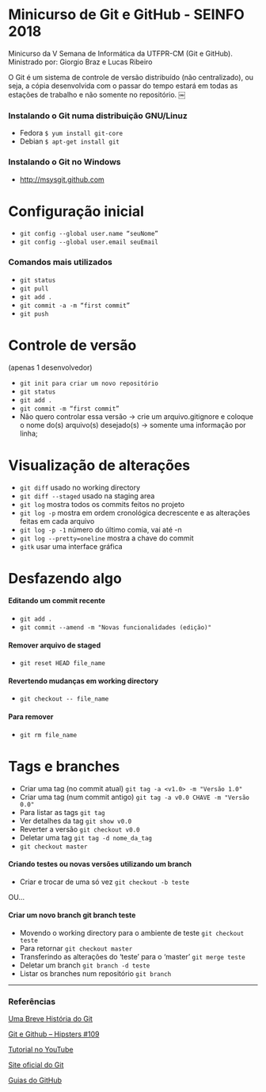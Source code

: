 # Minicurso de Git e GitHub - SEINFO 2018
Minicurso da V Semana de Informática da UTFPR-CM (Git e GitHub). Ministrado por: Giorgio Braz e Lucas Ribeiro

O Git é um sistema de controle de versão distribuído (não centralizado), ou seja, a cópia desenvolvida com o passar do tempo estará em todas as estações de trabalho e não somente no repositório.
￼
### Instalando o Git numa distribuição GNU/Linuz
- Fedora `$ yum install git-core`
- Debian `$ apt-get install git`

### Instalando o Git no Windows
- http://msysgit.github.com

# Configuração inicial
- `git config --global user.name “seuNome”`
- `git config --global user.email seuEmail`

### Comandos mais utilizados
- `git status`
- `git pull`
- `git add .`
- `git commit -a -m “first commit”`
- `git push`

# Controle de versão
(apenas 1 desenvolvedor)

- `git init para criar um novo repositório`
- `git status`
- `git add .`
- `git commit -m “first commit”`
- Não quero controlar essa versão -> crie um arquivo.gitignore e coloque o nome do(s) arquivo(s) desejado(s) -> somente uma informação por linha;

# Visualização de alterações
- `git diff` usado no working directory
- `git diff --staged` usado na staging area
- `git log` mostra todos os commits feitos no projeto
- `git log -p` mostra em ordem cronológica decrescente e as alterações feitas em cada arquivo
- `git log -p -1` número do último comia, vai até -n
- `git log --pretty=oneline` mostra a chave do commit
- `gitk` usar uma interface gráfica

# Desfazendo algo
#### Editando um commit recente
- `git add .`
- `git commit --amend -m "Novas funcionalidades (edição)"`

#### Remover arquivo de staged
- `git reset HEAD file_name`

#### Revertendo mudanças em working directory
- `git checkout -- file_name`

#### Para remover
- `git rm file_name`

# Tags e branches
- Criar uma tag (no commit atual) `git tag -a <v1.0> -m "Versão 1.0"`
- Criar uma tag (num commit antigo) `git tag -a v0.0 CHAVE -m "Versão 0.0"`
- Para listar as tags `git tag`
- Ver detalhes da tag `git show v0.0`
- Reverter a versão `git checkout v0.0`
- Deletar uma tag `git tag -d nome_da_tag`
- `git checkout master`

#### Criando testes ou novas versões utilizando um branch
- Criar e trocar de uma só vez `git checkout -b teste`

OU...

#### Criar um novo branch git branch teste
- Movendo o working directory para o ambiente de teste `git checkout teste`
- Para retornar `git checkout master`
- Transferindo as alterações do ‘teste’ para o ‘master’ `git merge teste`
- Deletar um branch `git branch -d teste`
- Listar os branches num repositório `git branch`

----
### Referências

[Uma Breve História do Git](https://git-scm.com/book/pt-br/v1/Primeiros-passos-Uma-Breve-História-do-Git)

[Git e Github – Hipsters #109](https://pca.st/YB7E)

[Tutorial no YouTube](https://www.youtube.com/playlist?list=PLInBAd9OZCzzHBJjLFZzRl6DgUmOeG3H0)

[Site oficial do Git](https://git-scm.com)

[Guias do GitHub](https://guides.github.com)